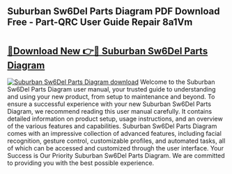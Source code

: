 ## Suburban Sw6Del Parts Diagram PDF Download Free - Part-QRC User Guide Repair 8a1Vm

# <h2><a href="http://dfly328.blite.top/?on=Suburban+Sw6Del+Parts+Diagram">🔗Download New 👉🔴 Suburban Sw6Del Parts Diagram</a></h2>

[![Suburban Sw6Del Parts Diagram download](https://i.imgur.com/lujVjoI.png)](http://dfly328.blite.top/?on=Suburban+Sw6Del+Parts+Diagram)
Welcome to the Suburban Sw6Del Parts Diagram user manual, your trusted guide to understanding and using your new product, from setup to maintenance and beyond. To ensure a successful experience with your new Suburban Sw6Del Parts Diagram, we recommend reading this user manual carefully. It contains detailed information on product setup, usage instructions, and an overview of the various features and capabilities. Suburban Sw6Del Parts Diagram comes with an impressive collection of advanced features, including facial recognition, gesture control, customizable profiles, and automated tasks, all of which can be accessed and customized through the user interface. Your Success is Our Priority Suburban Sw6Del Parts Diagram. We are committed to providing you with the best possible experience.
